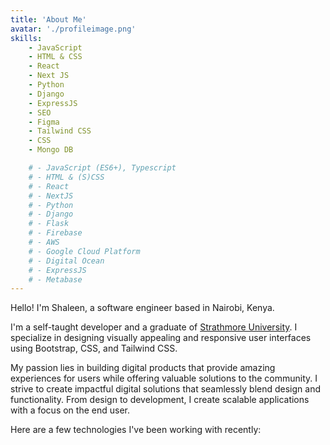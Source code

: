```yaml
---
title: 'About Me'
avatar: './profileimage.png'
skills:
    - JavaScript
    - HTML & CSS
    - React
    - Next JS
    - Python
    - Django
    - ExpressJS
    - SEO
    - Figma
    - Tailwind CSS
    - CSS
    - Mongo DB

    # - JavaScript (ES6+), Typescript
    # - HTML & (S)CSS
    # - React
    # - NextJS
    # - Python
    # - Django
    # - Flask
    # - Firebase
    # - AWS
    # - Google Cloud Platform
    # - Digital Ocean
    # - ExpressJS
    # - Metabase
---
```


Hello! I'm Shaleen, a software engineer based in Nairobi, Kenya.

I'm a self-taught developer and a graduate of [Strathmore University](https://strathmore.edu/). I specialize in designing visually appealing and responsive user interfaces using Bootstrap, CSS, and Tailwind CSS. 

My passion lies in building digital products that provide amazing experiences for users while offering valuable solutions to the community.  I strive to create impactful digital solutions that seamlessly blend design and functionality. From design to development, I create scalable applications with a focus on the end user. 


Here are a few technologies I've been working with recently:

